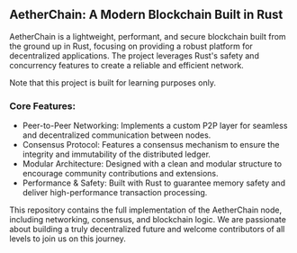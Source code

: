 ## AetherChain: A Modern Blockchain Built in Rust

AetherChain is a lightweight, performant, and secure blockchain built from the ground up in Rust, focusing
on providing a robust platform for decentralized applications. The project leverages Rust's safety and
concurrency features to create a reliable and efficient network.

Note that this project is built for learning purposes only.

### Core Features:

- Peer-to-Peer Networking: Implements a custom P2P layer for seamless and decentralized communication between
  nodes.
- Consensus Protocol: Features a consensus mechanism to ensure the integrity and immutability of the
  distributed ledger.
- Modular Architecture: Designed with a clean and modular structure to encourage community contributions and
  extensions.
- Performance & Safety: Built with Rust to guarantee memory safety and deliver high-performance transaction
  processing.

This repository contains the full implementation of the AetherChain node, including networking, consensus,
and blockchain logic. We are passionate about building a truly decentralized future and welcome contributors
of all levels to join us on this journey.

